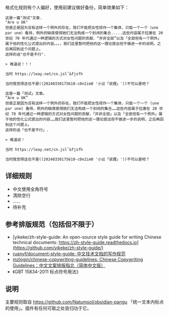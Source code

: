 格式化规则有个人偏好，使用前建议做好备份，简单效果如下：

```
这是一篇"测试"文章.
"Are u OK"
但是正是因为没有这样一个例外的存在，我们不能把女性视作一个集体，只能一个一个（une par une）看待，例外的缺席使得她们无法构成一个封闭的集合.....这些内容属于拉康在 20 世纪 70 年代通过一种逻辑的方式对女性问题的贡献，“并非全部”以及「全部但有一个例外」属于他的性化公式提出的内容。。。。我们这里暂时把他的这一理论提出但不做进一步的说明，之后再回到这个问题上。
这样的话"也不是不行".

> 难道说！！！

当时 https://leay.net/cn.jslˆ&fjsfh

当时我觉得这也不是((20240330175610-c0n2im0 '小议「说理」'))不可以是吧？
```

```
这是一篇「测试」文章。
“Are u OK”
但是正是因为没有这样一个例外的存在，我们不能把女性视作一个集体，只能一个一个 (une par une) 看待，例外的缺席使得她们无法构成一个封闭的集合……这些内容属于拉康在 20 世纪 70 年代通过一种逻辑的方式对女性问题的贡献，「并非全部」以及「全部但有一个例外」属于他的性化公式提出的内容……我们这里暂时把他的这一理论提出但不做进一步的说明，之后再回到这个问题上。
这样的话「也不是不行」.

> 难道说！

当时 https://leay.net/cn.jslˆ&fjsfh

当时我觉得这也不是((20240330175610-c0n2im0 '小议「说理」'))不可以是吧？
```

## 详细规则

- 中文使用全角符号
- 清除空行
- ……
- 待补充

## 参考排版规范（包括但不限于）

- [yikeke/zh-style-guide: An open-source style guide for writing Chinese technical documents: https://zh-style-guide.readthedocs.io](https://github.com/yikeke/zh-style-guide/)
- [ruanyf/document-style-guide: 中文技术文档的写作规范](https://github.com/ruanyf/document-style-guide)
- [mzlogin/chinese-copywriting-guidelines: Chinese Copywriting Guidelines：中文文案排版指北（简体中文版）](https://github.com/mzlogin/chinese-copywriting-guidelines)
- 《GBT 15834-2011 标点符号用法》

## 说明

主要规则取自 https://github.com/Natumsol/obsidian-pangu 「统一文本内标点的使用」。插件有任何可取之处皆归功于它。